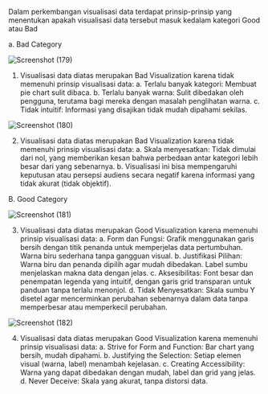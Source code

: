 Dalam perkembangan visualisasi data terdapat prinsip-prinsip yang menentukan apakah visualisasi data tersebut masuk kedalam kategori Good atau Bad

a. Bad Category

![Screenshot (179)](https://github.com/user-attachments/assets/509f275c-76d3-4b41-8975-2cdf3985172b)

1. Visualisasi data diatas merupakan Bad Visualization karena tidak memenuhi prinsip visualisasi data:
   a. Terlalu banyak kategori: Membuat pie chart sulit dibaca.
   b. Terlalu banyak warna: Sulit dibedakan oleh pengguna, terutama bagi mereka dengan masalah penglihatan warna.
   c. Tidak intuitif: Informasi yang disajikan tidak mudah dipahami sekilas.
   
![Screenshot (180)](https://github.com/user-attachments/assets/3c1477d4-f4a2-4b71-b98d-e5a4973a04ee)

2. Visualisasi data diatas merupakan Bad Visualization karena tidak memenuhi prinsip visualisasi data:
   a. Skala menyesatkan: Tidak dimulai dari nol, yang memberikan kesan bahwa perbedaan antar kategori lebih besar dari yang sebenarnya.
   b. Visualisasi ini bisa mempengaruhi keputusan atau persepsi audiens secara negatif karena informasi yang tidak akurat (tidak objektif).
   
B. Good Category

![Screenshot (181)](https://github.com/user-attachments/assets/733cda9c-223c-4944-8400-ae307b2fae88)

3. Visualisasi data diatas merupakan Good Visualization karena memenuhi prinsip visualisasi data:
   a. Form dan Fungsi: Grafik menggunakan garis bersih dengan titik penanda untuk memperjelas data pertumbuhan. Warna biru sederhana tanpa gangguan visual.
   b. Justifikasi Pilihan: Warna biru dan penanda dipilih agar mudah dibedakan. Label sumbu menjelaskan makna data dengan jelas.
   c. Aksesibilitas: Font besar dan penempatan legenda yang intuitif, dengan garis grid transparan untuk panduan tanpa terlalu menonjol.
   d. Tidak Menyesatkan: Skala sumbu Y disetel agar mencerminkan perubahan sebenarnya dalam data tanpa memperbesar atau memperkecil perubahan.

![Screenshot (182)](https://github.com/user-attachments/assets/b0123801-dfc2-4ae4-b9fb-d4e63d4e2ac9)

4. Visualisasi data diatas merupakan Good Visualization karena memenuhi prinsip visualisasi data:
   a. Strive for Form and Function: Bar chart yang bersih, mudah dipahami.
   b. Justifying the Selection: Setiap elemen visual (warna, label) menambah kejelasan.
   c. Creating Accessibility: Warna yang dapat dibedakan dengan mudah, label dan grid yang jelas.
   d. Never Deceive: Skala yang akurat, tanpa distorsi data.
